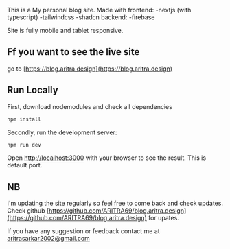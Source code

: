 This is a My personal blog site. Made with
frontend:
-nextjs (with typescript)
-tailwindcss
-shadcn
backend:
-firebase

Site is fully mobile and tablet responsive.

## Ff you want to see the live site

go to [https://blog.aritra.design](https://blog.aritra.design)

## Run Locally

First, download nodemodules and check all dependencies

```bash
npm install
```

Secondly, run the development server:

```bash
npm run dev
```

Open [http://localhost:3000](http://localhost:3000) with your browser to see the result. This is default port.

## NB

I'm updating the site regularly so feel free to come back and check updates.
Check github [https://github.com/ARITRA69/blog.aritra.design](https://github.com/ARITRA69/blog.aritra.design) for upates.

If you have any suggestion or feedback
contact me at aritrasarkar2002@gmail.com
